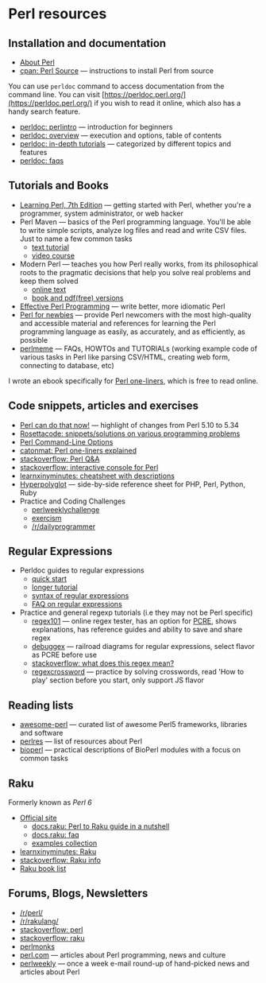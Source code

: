 # Perl resources

## Installation and documentation

* [About Perl](https://www.perl.org/about.html)
* [cpan: Perl Source](https://www.cpan.org/src/README.html) — instructions to install Perl from source

You can use `perldoc` command to access documentation from the command line. You can visit [https://perldoc.perl.org/](https://perldoc.perl.org/) if you wish to read it online, which also has a handy search feature.

* [perldoc: perlintro](https://perldoc.perl.org/perlintro) — introduction for beginners
* [perldoc: overview](https://perldoc.perl.org/perl#Overview) — execution and options, table of contents
* [perldoc: in-depth tutorials](https://perldoc.perl.org/perl#Tutorials) — categorized by different topics and features
* [perldoc: faqs](https://perldoc.perl.org/perlfaq)

## Tutorials and Books

* [Learning Perl, 7th Edition](https://www.oreilly.com/library/view/learning-perl-7th/9781491954317/) — getting started with Perl, whether you're a programmer, system administrator, or web hacker
* Perl Maven — basics of the Perl programming language. You'll be able to write simple scripts, analyze log files and read and write CSV files. Just to name a few common tasks
    * [text tutorial](https://perlmaven.com/perl-tutorial)
    * [video course](https://perlmaven.com/beginner-perl-maven-video-course)
* Modern Perl — teaches you how Perl really works, from its philosophical roots to the pragmatic decisions that help you solve real problems and keep them solved
    * [online text](http://modernperlbooks.com/books/modern_perl_2016/)
    * [book and pdf(free) versions](http://onyxneon.com/books/modern_perl/)
* [Effective Perl Programming](https://www.effectiveperlprogramming.com/about/) — write better, more idiomatic Perl
* [Perl for newbies](https://perl-begin.org/tutorials/perl-for-newbies/) — provide Perl newcomers with the most high-quality and accessible material and references for learning the Perl programming language as easily, as accurately, and as efficiently, as possible
* [perlmeme](http://perlmeme.org/start_here/index.html) — FAQs, HOWTOs and TUTORIALs (working example code of various tasks in Perl like parsing CSV/HTML, creating web form, connecting to database, etc)

I wrote an ebook specifically for [Perl one-liners](https://learnbyexample.github.io/learn_perl_oneliners/), which is free to read online.

## Code snippets, articles and exercises

* [Perl can do that now!](https://phoenixtrap.com/2021/05/25/perl-can-do-that-now/) — highlight of changes from Perl 5.10 to 5.34
* [Rosettacode: snippets/solutions on various programming problems](https://rosettacode.org/wiki/Category:Perl)
* [Perl Command-Line Options](https://www.perl.com/pub/2004/08/09/commandline.html/)
* [catonmat: Perl one-liners explained](https://catonmat.net/perl-one-liners-explained-part-one)
* [stackoverflow: Perl Q&A](https://stackoverflow.com/questions/tagged/perl?sort=votes&pageSize=15)
* [stackoverflow: interactive console for Perl](https://stackoverflow.com/q/73667/4082052)
* [learnxinyminutes: cheatsheet with descriptions](https://learnxinyminutes.com/docs/perl/)
* [Hyperpolyglot](https://perl-begin.org/tutorials/hyperpolyglot/sheet1.html) — side-by-side reference sheet for PHP, Perl, Python, Ruby
* Practice and Coding Challenges
    * [perlweeklychallenge](https://perlweeklychallenge.org/)
    * [exercism](https://exercism.io/tracks/perl5)
    * [/r/dailyprogrammer](https://www.reddit.com/r/dailyprogrammer)

## Regular Expressions

* Perldoc guides to regular expressions
    * [quick start](https://perldoc.perl.org/perlrequick)
    * [longer tutorial](https://perldoc.perl.org/perlretut)
    * [syntax of regular expressions](https://perldoc.perl.org/perlre)
    * [FAQ on regular expressions](https://perldoc.perl.org/perlfaq#perlfaq6:-Regular-Expressions)
* Practice and general regexp tutorials (i.e they may not be Perl specific)
    * [regex101](https://regex101.com/) — online regex tester, has an option for [PCRE](https://www.pcre.org/), shows explanations, has reference guides and ability to save and share regex
    * [debuggex](https://www.debuggex.com) — railroad diagrams for regular expressions, select flavor as PCRE before use
    * [stackoverflow: what does this regex mean?](https://stackoverflow.com/q/22937618/4082052)
    * [regexcrossword](https://regexcrossword.com/) — practice by solving crosswords, read 'How to play' section before you start, only support JS flavor

## Reading lists

* [awesome-perl](https://github.com/hachiojipm/awesome-perl) — curated list of awesome Perl5 frameworks, libraries and software
* [perlres](https://github.com/thibaultduponchelle/perlres) — list of resources about Perl
* [bioperl](https://bioperl.org/howtos/index.html) — practical descriptions of BioPerl modules with a focus on common tasks

## Raku

Formerly known as *Perl 6*

* [Official site](https://www.raku.org/)
	* [docs.raku: Perl to Raku guide in a nutshell](https://docs.raku.org/language/5to6-nutshell)
    * [docs.raku: faq](https://docs.raku.org/language/faq)
	* [examples collection](https://examples.p6c.dev/index.html)
* [learnxinyminutes: Raku](https://learnxinyminutes.com/docs/raku/)
* [stackoverflow: Raku info](https://stackoverflow.com/tags/raku/info)
* [Raku book list](https://perl6book.com/)

## Forums, Blogs, Newsletters

* [/r/perl/](https://www.reddit.com/r/perl/)
* [/r/rakulang/](https://www.reddit.com/r/rakulang/)
* [stackoverflow: perl](https://stackoverflow.com/tags/perl)
* [stackoverflow: raku](https://stackoverflow.com/tags/raku)
* [perlmonks](https://perlmonks.org/)
* [perl.com](https://www.perl.com/) — articles about Perl programming, news and culture
* [perlweekly](https://perlweekly.com/) — once a week e-mail round-up of hand-picked news and articles about Perl

